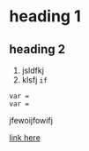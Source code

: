 # heading 1
## heading 2
1. jsldfkj
2. klsfj
`if`
```
var =
var =
```
jfewoijfowifj

[link here](www.)
